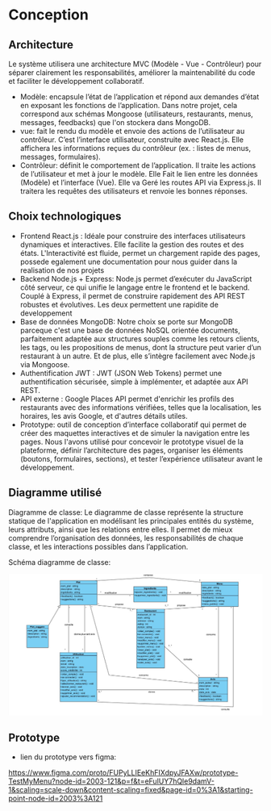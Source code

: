 # Conception

## Architecture

Le système utilisera une architecture MVC (Modèle - Vue - Contrôleur) pour séparer clairement les responsabilités, améliorer la maintenabilité du code et faciliter le développement collaboratif.

- Modèle:  encapsule l’état de l’application et répond aux demandes d’état en exposant les fonctions de l’application. 
Dans notre projet, cela correspond aux schémas Mongoose (utilisateurs, restaurants, menus, messages, feedbacks) que l'on stockera dans MongoDB.
- vue: fait le rendu du modèle et envoie des actions de l’utilisateur au contrôleur. C’est l’interface utilisateur, construite avec React.js.
Elle affichera les informations reçues du contrôleur (ex. : listes de menus, messages, formulaires).
- Contrôleur:  définit le comportement de l’application. Il traite les actions de l’utilisateur et met à jour le modèle. Elle Fait le lien entre les données (Modèle) et l’interface (Vue). Elle va Geré les routes API via Express.js. Il traitera les requêtes des utilisateurs et renvoie les bonnes réponses.


## Choix technologiques

- Frontend	React.js : Idéale pour construire des interfaces utilisateurs dynamiques et interactives. Elle facilite la gestion des routes et des états. L'Interactivité est fluide, permet un chargement rapide des pages, possede egalement une documentation pour nous guider dans la realisation de nos projets
- Backend	Node.js + Express: Node.js permet d’exécuter du JavaScript côté serveur, ce qui unifie le langage entre le frontend et le backend. Couplé à Express, il permet de construire rapidement des API REST robustes et évolutives. Les deux permettent une rapidite de developpement
- Base de données	MongoDB: Notre choix se porte sur MongoDB parceque c'est une base de données NoSQL orientée documents, parfaitement adaptée aux structures souples comme les retours clients, les tags, ou les propositions de menus, dont la structure peut varier d’un restaurant à un autre. Et de plus, elle s’intègre facilement avec Node.js via Mongoose.
- Authentification	JWT : JWT (JSON Web Tokens) permet une authentification sécurisée, simple à implémenter, et adaptée aux API REST.
- API externe : Google Places API permet d'enrichir les profils des restaurants avec des informations vérifiées, telles que la localisation, les horaires, les avis Google, et d'autres détails utiles.
- Prototype: outil de conception d’interface collaboratif qui permet de créer des maquettes interactives et de simuler la navigation entre les pages. Nous l'avons utilisé pour concevoir le prototype visuel de la plateforme, définir l’architecture des pages, organiser les éléments (boutons, formulaires, sections), et tester l’expérience utilisateur avant le développement.


## Diagramme utilisé

Diagramme de classe: Le diagramme de classe représente la structure statique de l'application en modélisant les principales entités du système, leurs attributs, ainsi que les relations entre elles. Il permet de mieux comprendre l’organisation des données, les responsabilités de chaque classe, et les interactions possibles dans l’application.

Schéma diagramme de classe: 

![Diagramme de classe UML](./diagramme-classe.jpg)



## Prototype

- lien du prototype vers figma: 

https://www.figma.com/proto/FUPyLLIEeKhFIXdpyJFAXw/prototype-TestMyMenu?node-id=2003-121&p=f&t=eFulUY7hQle9damV-1&scaling=scale-down&content-scaling=fixed&page-id=0%3A1&starting-point-node-id=2003%3A121 

